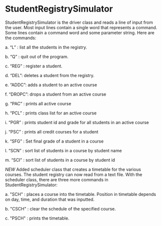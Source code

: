 # StudentRegistrySimulator

StudentRegistrySimulator is the driver class and reads a line of input from the user. Most input lines contain a single word that represents a command. Some lines contain a command word and some parameter string. Here are the commands:

a. “L” : list all the students in the registry.

b. “Q” : quit out of the program.

c. “REG” : register a student.

d. “DEL”: deletes a student from the registry.

e. “ADDC”: adds a student to an active course

f. “DROPC”: drops a student from an active course

g. “PAC” : prints all active course

h. “PCL” : prints class list for an active course

i. “PGR” : prints student id and grade for all students in an active course

j. “PSC” : prints all credit courses for a student

k. “SFG” : Set final grade of a student in a course

l. “SCN” : sort list of students in a course by student name

m. “SCI” : sort list of students in a course by student id


*NEW* Added scheduler class that creates a timetable for the various courses. The student registry can now read from a text file. With the scheduler class, there are three more commands in StudentRegistrySimulator:

a. "SCH" : places a course into the timetable. Position in timetable depends on day, time, and duration that was inputted.

b. "CSCH" : clear the schedule of the specified course.

c. "PSCH" : prints the timetable.
